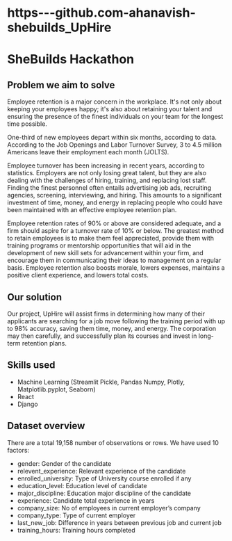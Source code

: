 # https---github.com-ahanavish-shebuilds_UpHire
# SheBuilds Hackathon

## Problem we aim to solve

Employee retention is a major concern in the workplace. It's not only about keeping your employees happy; it's also about retaining your talent and ensuring the presence of the finest individuals on your team for the longest time possible.

One-third of new employees depart within six months, according to data. According to the Job Openings and Labor Turnover Survey, 3 to 4.5 million Americans leave their employment each month (JOLTS).

Employee turnover has been increasing in recent years, according to statistics. Employers are not only losing great talent, but they are also dealing with the challenges of hiring, training, and replacing lost staff. Finding the finest personnel often entails advertising job ads, recruiting agencies, screening, interviewing, and hiring. This amounts to a significant investment of time, money, and energy in replacing people who could have been maintained with an effective employee retention plan.

Employee retention rates of 90% or above are considered adequate, and a firm should aspire for a turnover rate of 10% or below. The greatest method to retain employees is to make them feel appreciated, provide them with training programs or mentorship opportunities that will aid in the development of new skill sets for advancement within your firm, and encourage them in communicating their ideas to management on a regular basis. Employee retention also boosts morale, lowers expenses, maintains a positive client experience, and lowers total costs.

## Our solution

Our project, UpHire will assist firms in determining how many of their applicants are searching for a job move following the training period with up to 98% accuracy, saving them time, money, and energy. The corporation may then carefully, and successfully plan its courses and invest in long-term retention plans.

## Skills used

* Machine Learning (Streamlit Pickle, Pandas Numpy, Plotly, Matplotlib.pyplot, Seaborn)
* React
* Django

## Dataset overview
There are a total 19,158 number of observations or rows. We have used 10 factors:

* gender: Gender of the candidate
* relevent_experience: Relevant experience of the candidate
* enrolled_university: Type of University course enrolled if any
* education_level: Education level of candidate
* major_discipline: Education major discipline of the candidate
* experience: Candidate total experience in years
* company_size: No of employees in current employer’s company
* company_type: Type of current employer
* last_new_job: Difference in years between previous job and current job
* training_hours: Training hours completed
